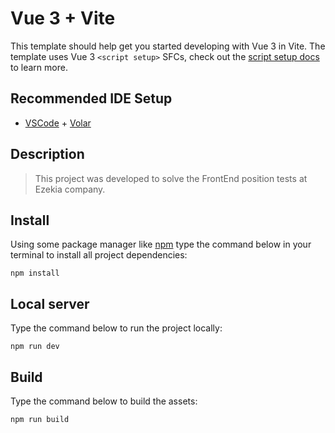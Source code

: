 # Vue 3 + Vite

This template should help get you started developing with Vue 3 in Vite. The template uses Vue 3 `<script setup>` SFCs, check out the [script setup docs](https://v3.vuejs.org/api/sfc-script-setup.html#sfc-script-setup) to learn more.

## Recommended IDE Setup

- [VSCode](https://code.visualstudio.com/) + [Volar](https://marketplace.visualstudio.com/items?itemName=johnsoncodehk.volar)

## Description

> This project was developed to solve the FrontEnd position tests at Ezekia company.

## Install
Using some package manager like [npm](https://docs.npmjs.com/getting-started) type the command below in your terminal to install all project dependencies:

`` npm install ``

## Local server
Type the command below to run the project locally:

`` npm run dev `` 

## Build
Type the command below to build the assets:

`` npm run build `` 
